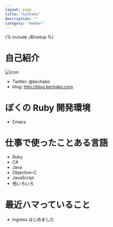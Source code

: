 ```yaml
---
layout: page
title: "kechako"
description: ""
category: "member"
---
```

{% include JB/setup %}

# 自己紹介

![icon](https://avatars3.githubusercontent.com/u/1865660?v=3&s=460)

- Twitter: @kechako
- blog: http://blog.kechako.com


# ぼくの Ruby 開発環境

- Emacs


# 仕事で使ったことある言語

- Ruby
- C#
- Java
- Objective-C
- JavaScript
- 他いろいろ


# 最近ハマっていること

- Ingress はじめました

